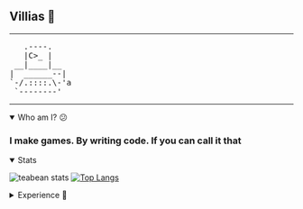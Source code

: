 ## Villias  🔨
---
<pre>
   .----.
   |C>_ |
 __|____|__
|  ______--|
`-/.::::.\-'a
 `--------'
</pre>
---

<details open="false">
    <summary>Who am I? 😕</summary>
    <h3>I make games. By writing code. If you can call it that</h3>
</details>

<details open="false">
    <summary>Stats</summary>

![teabean stats](https://github-readme-stats.vercel.app/api?username=teabeen&show_icons=true&theme=gruvbox)
[![Top Langs](https://github-readme-stats.vercel.app/api/top-langs/?username=teabeen&layout=pie&theme=gruvbox)](https://github.com/VilliasDev/github-readme-stats)


</details>

<details>
    <summary>Experience 💯</summary>

<img src="https://cdn.jsdelivr.net/gh/devicons/devicon/icons/java/java-original.svg" align="left" width="30px" style="padding-right:10px;"/>
<img src="https://cdn.jsdelivr.net/gh/devicons/devicon/icons/c/c-original.svg" align="left" width="30" style="padding-right:10px;">
<img src="https://cdn.jsdelivr.net/gh/devicons/devicon/icons/cplusplus/cplusplus-original.svg" align="left" width="30" style="padding-right:10px;">
<img src="https://cdn.jsdelivr.net/gh/devicons/devicon/icons/csharp/csharp-original.svg" align="left" width="30" style="padding-right:10px;">
<img src="https://cdn.jsdelivr.net/gh/devicons/devicon/icons/javascript/javascript-original.svg" align="left" width="30px" style="padding-right:10px;"/>
<img src="https://cdn.jsdelivr.net/gh/devicons/devicon@latest/icons/godot/godot-original.svg" align="left" width="30px" style="padding-right:10px;" />
<img src="https://cdn.jsdelivr.net/gh/devicons/devicon@latest/icons/bash/bash-original.svg" align="left" width="30px" style="padding-right:10px;" />
          
</details>

